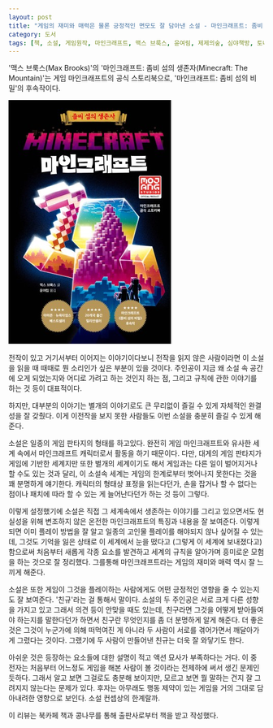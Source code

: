 ```yaml
---
layout: post
title: "게임의 재미와 매력은 물론 긍정적인 면모도 잘 담아낸 소설 - 마인크래프트: 좀비 섬의 생존자"
category: 도서
tags: [책, 소설, 게임원작, 마인크래프트, 맥스 브룩스, 윤여림, 제제의숲, 심야책방, 토네이도, 북카페 책과 콩나무, 서평]
---
```


'맥스 브룩스(Max Brooks)'의
'마인크래프트: 좀비 섬의 생존자(Minecraft: The Mountain)'는
게임 마인크래프트의 공식 스토리북으로,
'마인크래프트: 좀비 섬의 비밀'의 후속작이다.

![표지](/images/minecraft-the-mountain-book-h480.jpg)

전작이 있고 거기서부터 이어지는 이야기이다보니
전작을 읽지 않은 사람이라면 이 소설을 읽을 때 때때로 뭔 소리인가 싶은 부분이 있을 것이다.
주인공이 지금 왜 소설 속 공간에 오게 되었는지와 어디로 가려고 하는 것인지 하는 점,
그리고 규칙에 관한 이야기를 하는 것 등이 대표적이다.

하지만, 대부분의 이야기는 별개의 이야기로도 큰 무리없이 즐길 수 있게 자체적인 완결성을 잘 갖췄다.
이게 이전작을 보지 못한 사람들도 이번 소설을 충분히 즐길 수 있게 해준다.

소설은 일종의 게임 판타지의 형태를 하고있다.
완전히 게임 마인크래프트와 유사한 세계 속에서 마인크래프트 캐릭터로서 활동을 하기 때문이다.
다만, 대게의 게임 판타지가 게임에 기반한 세계지만 또한 별개의 세계이기도 해서
게임과는 다른 일이 벌어지거나 할 수도 있는 것과 달리,
이 소설속 세계는 게임의 한계로부터 벗어나지 못한다는 것을 꽤 분명하게 얘기한다.
캐릭터의 형태상 표정을 읽는다던가, 손을 잡거나 할 수 없다는 점이나 패치에 따라 할 수 있는 게 늘어난다던가 하는 것 등이 그렇다.

이렇게 설정했기에 소설은 직접 그 세계속에서 생존하는 이야기를 그리고 있으면서도
현실성을 위해 변조하지 않은 온전한 마인크래프트의 특징과 내용을 잘 보여준다.
이렇게되면 이미 플레이 방법을 잘 알고 일종의 고인물 플레이를 해야되지 않나 싶어질 수 있는데,
그것도 기억을 잃은 상태로 이 세계에서 눈을 떴다고 (그렇게 이 세계에 보내졌다고) 함으로써
처음부터 새롭게 각종 요소를 발견하고 세계의 규칙을 알아가며 흥미로운 모험을 하는 것으로 잘 정리했다.
그를통해 마인크래프트라는 게임의 재미와 매력 역시 잘 느끼게 해준다.

소설은 또한 게임이 그것을 플레이하는 사람에게도 어떤 긍정적인 영향을 줄 수 있는지도 잘 보여준다.
'친규'라는 걸 통해서 말이다.
소설의 두 주인공은 서로 크게 다른 성향을 가지고 있고 그래서 의견 등이 안맞을 때도 있는데,
친구라면 그것을 어떻게 받아들여야 하는지를 말한다던가 하면서
친구란 무엇인지를 좀 더 분명하게 알게 해준다.
더 좋은 것은 그것이 누군가에 의해 떠먹여진 게 아니라
두 사람이 서로를 겪어가면서 깨달아가게 그렸다는 것이다.
그랬기에 두 사람이 만들어낸 친규는 더욱 잘 와닿기도 한다.

아쉬운 것은 등장하는 요소들에 대한 설명이 적고 액션 묘사가 부족하다는 거다.
이 중 전자는 처음부터 어느정도 게임을 해본 사람이 볼 것이라는 전제하에 써서 생긴 문제인 듯하다.
그래서 알고 보면 그걸로도 충분해 보이지만, 모르고 보면 뭘 말하는 건지 잘 그려지지 않는다는 문제가 있다.
후자는 아무래도 행동 제약이 있는 게임을 거의 그대로 담아내려한 영향으로 보인다.
소설 컨셉상의 한계랄까.



<div class="im im-info">
이 리뷰는 북카페 책과 콩나무를 통해 출판사로부터 책을 받고 작성했다.
</div>
